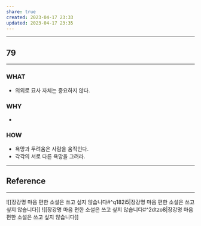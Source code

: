 ```yaml
---
share: true
created: 2023-04-17 23:33
updated: 2023-04-17 23:35
---
```


---
## 79
---
### WHAT
- 의외로 묘사 자체는 중요하지 않다.
### WHY
- 
### HOW
- 욕망과 두려움은 사람을 움직인다.
- 각각의 서로 다른 욕망을 그려라.
---


## Reference
---
![[장강명  마음 편한 소설은 쓰고 싶지 않습니다#^q182i5|장강명  마음 편한 소설은 쓰고 싶지 않습니다]]
![[장강명  마음 편한 소설은 쓰고 싶지 않습니다#^2dtzo8|장강명  마음 편한 소설은 쓰고 싶지 않습니다]]
